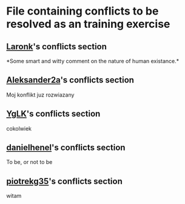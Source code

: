 # File containing conflicts to be resolved as an training exercise

## [Laronk](https://github.com/Laronk)'s conflicts section

\*Some smart and witty comment on the nature of human existance.\*

## [Aleksander2a](https://github.com/Aleksander2a)'s conflicts section
Moj konflikt juz rozwiazany
## [YgLK](https://github.com/YgLK)'s conflicts section
cokolwiek 
## [danielhenel](https://github.com/danielhenel)'s conflicts section
To be, or not to be
## [piotrekg35](https://github.com/piotrekg35)'s conflicts section
witam
